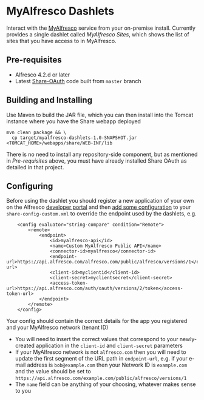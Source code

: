 MyAlfresco Dashlets
===============

Interact with the [MyAlfresco](https://my.alfresco.com/) service from your on-premise install. Currently provides a single dashlet called _MyAlfresco Sites_, which shows the list of sites that you have access to in MyAlfresco.

Pre-requisites
--------------

* Alfresco 4.2.d or later
* Latest [Share-OAuth](https://github.com/share-extras/share-oauth) code built from `master` branch

Building and Installing
-----------------------

Use Maven to build the JAR file, which you can then install into the Tomcat instance where you have the Share webapp deployed

    mvn clean package && \
      cp target/myalfresco-dashlets-1.0-SNAPSHOT.jar <TOMCAT_HOME>/webapps/share/WEB-INF/lib

There is no need to install any repository-side component, but as mentioned in _Pre-requisites_ above, you must have already installed Share OAuth as detailed in that project.

Configuring
-----------

Before using the dashlet you should register a new application of your own on the Alfresco [developer portal](https://developer.alfresco.com/) and then [add some configuration](http://docs.alfresco.com/4.2/topic/com.alfresco.enterprise.doc/tasks/share-customizing-custom-config-file.html) to your `share-config-custom.xml` to override the endpoint used by the dashlets, e.g.

```
    <config evaluator="string-compare" condition="Remote">
        <remote>
            <endpoint>
                <id>myalfresco-api</id>
                <name>Custom MyAlfresco Public API</name>
                <connector-id>myalfresco</connector-id>
                <endpoint-url>https://api.alfresco.com/alfresco.com/public/alfresco/versions/1</endpoint-url>
                <client-id>myclientid</client-id>
                <client-secret>myclientsecret</client-secret>
                <access-token-url>https://api.alfresco.com/auth/oauth/versions/2/token</access-token-url>
            </endpoint>
        </remote>
    </config>
```

Your config should contain the correct details for the app you registered and your MyAlfresco network (tenant ID)

 * You will need to insert the correct values that correspond to your newly-created application in the `client-id` and `client-secret` parameters
 * If your MyAlfresco network is not `alfresco.com` then you will need to update the first segment of the URL path in `endpoint-url`, e.g. if your e-mail address is `bob@example.com` then your Network ID is `example.com` and the value should be set to `https://api.alfresco.com/example.com/public/alfresco/versions/1`
 * The `name` field can be anything of your choosing, whatever makes sense to you
